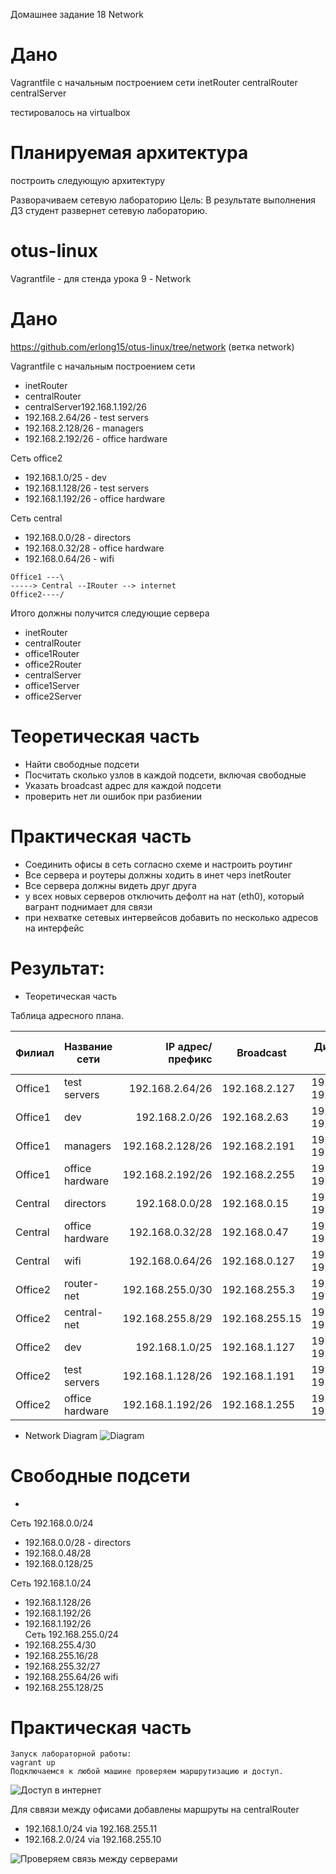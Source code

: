 Домашнее задание 18 Network

# Дано
Vagrantfile с начальным  построением сети
inetRouter
centralRouter
centralServer

тестировалось на virtualbox

# Планируемая архитектура
построить следующую архитектуру

Разворачиваем сетевую лабораторию
Цель: В результате выполнения ДЗ студент развернет сетевую лабораторию.

# otus-linux
Vagrantfile - для стенда урока 9 - Network

# Дано
https://github.com/erlong15/otus-linux/tree/network
(ветка network)

Vagrantfile с начальным построением сети
- inetRouter
- centralRouter
- centralServer192.168.1.192/26  
- 192.168.2.64/26 - test servers
- 192.168.2.128/26 - managers
- 192.168.2.192/26 - office hardware

Сеть office2
- 192.168.1.0/25 - dev
- 192.168.1.128/26 - test servers
- 192.168.1.192/26 - office hardware


Сеть central
- 192.168.0.0/28 - directors
- 192.168.0.32/28 - office hardware
- 192.168.0.64/26 - wifi

```
Office1 ---\
-----> Central --IRouter --> internet
Office2----/
```
Итого должны получится следующие сервера
- inetRouter
- centralRouter
- office1Router
- office2Router
- centralServer
- office1Server
- office2Server

# Теоретическая часть
- Найти свободные подсети
- Посчитать сколько узлов в каждой подсети, включая свободные
- Указать broadcast адрес для каждой подсети
- проверить нет ли ошибок при разбиении

# Практическая часть
- Соединить офисы в сеть согласно схеме и настроить роутинг
- Все сервера и роутеры должны ходить в инет черз inetRouter
- Все сервера должны видеть друг друга
- у всех новых серверов отключить дефолт на нат (eth0), который вагрант поднимает для связи
- при нехватке сетевых интервейсов добавить по несколько адресов на интерфейс


# Результат:

 - Теоретическая часть


Таблица адресного плана.

|Филиал         | Название сети | IP адрес/префикс   | Broadcast    | Диапазона IP-адресов       | Узлов в каждой подсети|
|---------------| ------------- |-------------------:| -------------|----------------------------|-----------------------|
|Office1        | test servers  |192.168.2.64/26     |192.168.2.127 | 192.168.2.66-192.168.2.126 | 62                    |
|Office1        | dev           |192.168.2.0/26      |192.168.2.63  | 192.168.2.1-192.168.2.62   | 62                    |
|Office1        | managers      |192.168.2.128/26    |192.168.2.191 |192.168.2.129-192.168.2.190 | 62                    |
|Office1        |office hardware|192.168.2.192/26    |192.168.2.255 |192.168.2.193-192.168.2.254 | 62                    |
|Central        |directors      |192.168.0.0/28      |192.168.0.15  |192.168.0.1-192.168.0.14    | 14                    |
|Central        |office hardware|192.168.0.32/28     |192.168.0.47  |192.168.0.33-192.168.0.46   | 14                    |
|Central        |wifi           |192.168.0.64/26     |192.168.0.127 |192.168.0.65-192.168.0.126  | 62                    |
|Office2        |router-net     |192.168.255.0/30    |192.168.255.3 |192.168.255.1-192.168.255.2 | 2                     |
|Office2        |central-net    |192.168.255.8/29    |192.168.255.15|192.168.255.9-192.168.255.14| 6                     |
|Office2        | dev           |192.168.1.0/25      |192.168.1.127 |192.168.1.1-192.168.1.126   | 126                   |
|Office2        | test servers  |192.168.1.128/26    |192.168.1.191 |192.168.1.129-192.168.1.190 | 62                    |
|Office2        |office hardware|192.168.1.192/26    |192.168.1.255 |192.168.1.193-192.168.1.254 | 62                    |

* Network Diagram
![Diagram](Untitled_Diagram.png)
 
# Свободные подсети
 - 
 Сеть 192.168.0.0/24 
 - 192.168.0.0/28 - directors
 - 192.168.0.48/28
 - 192.168.0.128/25

 Сеть 192.168.1.0/24
 - 192.168.1.128/26
 - 192.168.1.192/26
 - 192.168.1.192/26  
 Сеть 192.168.255.0/24
 - 192.168.255.4/30
 - 192.168.255.16/28
 - 192.168.255.32/27 
 - 192.168.255.64/26 wifi
 - 192.168.255.128/25

 # Практическая часть
  
    Запуск лабораторной работы: 
    vagrant up
    Подключаемся к любой машине проверяем маршрутизацию и доступ.
  ![Доступ в интернет](ya_ru.png)


  Для сввязи между офисами добавлены маршруты на centralRouter
 - 192.168.1.0/24 via 192.168.255.11 
 - 192.168.2.0/24 via 192.168.255.10

  ![Проверяем связь между серверами](server.png) 